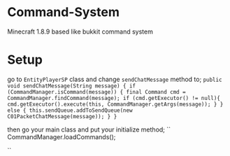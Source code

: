 # Command-System
Minecraft 1.8.9 based like bukkit command system

# Setup
go to ``EntityPlayerSP`` class and change ``sendChatMessage`` method to;
``
public void sendChatMessage(String message) {
	   if (CommandManager.isCommand(message)) {
		   final Command cmd = CommandManager.findCommand(message);
		   if (cmd.getExecutor() != null){
			   cmd.getExecutor().execute(this, CommandManager.getArgs(message));
		   }
	   } else {
		   this.sendQueue.addToSendQueue(new C01PacketChatMessage(message));
	   }
   }
   ``
   
   then go your main class and put your initialize method;
   ``
   CommandManager.loadCommands();
   
``
